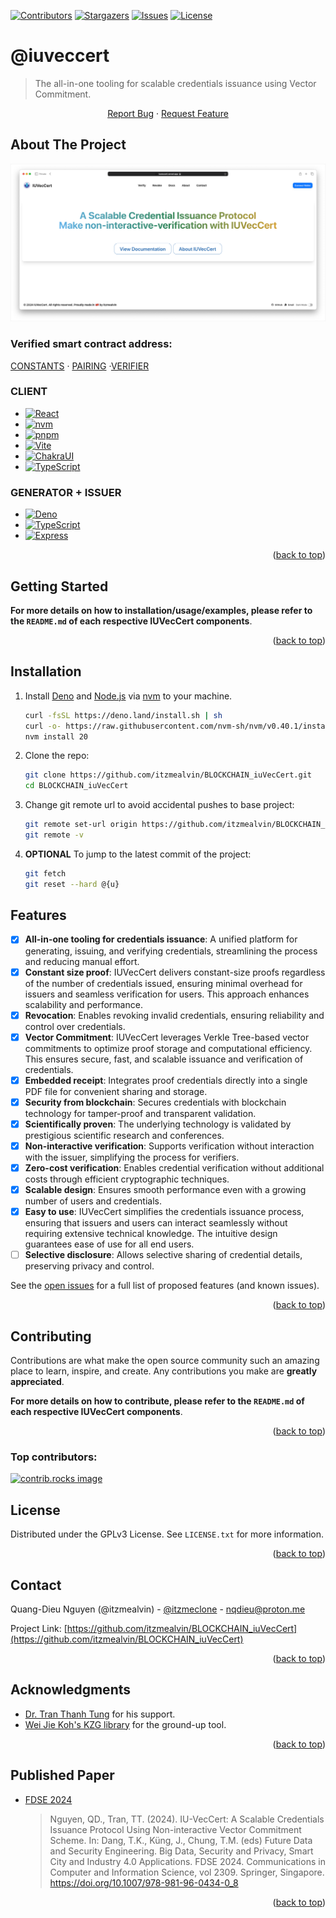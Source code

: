 [![Contributors][contributors-shield]][contributors-url]
[![Stargazers][stars-shield]][stars-url] [![Issues][issues-shield]][issues-url]
[![License][license-shield]][license-url]

# @iuveccert

> The all-in-one tooling for scalable credentials issuance using Vector
> Commitment.

<p align="center">
<a href="https://github.com/itzmealvin/BLOCKCHAIN_iuVecCert/issues/new?labels=bug&template=bug-report---.md"         target="_blank"
          rel="noopener noreferrer">Report Bug</a>
· <a href="https://github.com/itzmealvin/BLOCKCHAIN_iuVecCert/issues/new?labels=enhancement&template=feature-request---.md"         target="_blank"
          rel="noopener noreferrer">Request Feature</a>
</p>

<a id="readme-top" ></a>

<!-- ABOUT THE PROJECT -->

## About The Project

[![Product Name Screen Shot][product-screenshot]]()

### Verified smart contract address:

[CONSTANTS](https://sepolia.etherscan.io/address/0xab8591067f6f97297ba9151fc21a0b2384e0e06e)
·
[PAIRING](https://sepolia.etherscan.io/address/0x1E2577574d12DAb53c5a7432d191AdA98e9F5F6c)
·[VERIFIER](https://sepolia.etherscan.io/address/0xF98cbFAf6C804cD3928d4B575C050B1E72314c3D)

### CLIENT

- [![React][React.js]][React-url]
- [![nvm][nvm]][nvm-url]
- [![pnpm][pnpm]][pnpm-url]
- [![Vite][Vite]][Vite-url]
- [![ChakraUI][ChakraUI]][ChakraUI-url]
- [![TypeScript][TypeScript]][TypeScript-url]

### GENERATOR + ISSUER

- [![Deno][Deno]][Deno-url]
- [![TypeScript][TypeScript]][TypeScript-url]
- [![Express][Express]][Express-url]

<p align="right">(<a href="#readme-top" target="_blank" rel="noopener noreferrer">back to top</a>)</p>

<!-- GETTING STARTED -->

## Getting Started

**For more details on how to installation/usage/examples, please refer to the
`README.md` of each respective IUVecCert components**.

<p align="right">(<a href="#readme-top" target="_blank" rel="noopener noreferrer">back to top</a>)</p>

<!-- INSTALLATION -->

## Installation

1. Install [Deno](https://deno.com) and [Node.js](https://nodejs.org/en) via
   [nvm](https://github.com/nvm-sh/nvm) to your machine.

   ```bash
   curl -fsSL https://deno.land/install.sh | sh
   curl -o- https://raw.githubusercontent.com/nvm-sh/nvm/v0.40.1/install.sh | bash
   nvm install 20
   ```

2. Clone the repo:
   ```bash
   git clone https://github.com/itzmealvin/BLOCKCHAIN_iuVecCert.git
   cd BLOCKCHAIN_iuVecCert
   ```
3. Change git remote url to avoid accidental pushes to base project:
   ```bash
   git remote set-url origin https://github.com/itzmealvin/BLOCKCHAIN_iuVecCert.git
   git remote -v
   ```
4. **OPTIONAL** To jump to the latest commit of the project:
   ```bash
   git fetch
   git reset --hard @{u}
   ```

<!-- FEATURES -->

## Features

- [x] **All-in-one tooling for credentials issuance**: A unified platform for
      generating, issuing, and verifying credentials, streamlining the process
      and reducing manual effort.
- [x] **Constant size proof**: IUVecCert delivers constant-size proofs
      regardless of the number of credentials issued, ensuring minimal overhead
      for issuers and seamless verification for users. This approach enhances
      scalability and performance.
- [x] **Revocation**: Enables revoking invalid credentials, ensuring reliability
      and control over credentials.
- [x] **Vector Commitment**: IUVecCert leverages Verkle Tree-based vector
      commitments to optimize proof storage and computational efficiency. This
      ensures secure, fast, and scalable issuance and verification of
      credentials.
- [x] **Embedded receipt**: Integrates proof credentials directly into a single
      PDF file for convenient sharing and storage.
- [x] **Security from blockchain**: Secures credentials with blockchain
      technology for tamper-proof and transparent validation.
- [x] **Scientifically proven**: The underlying technology is validated by
      prestigious scientific research and conferences.
- [x] **Non-interactive verification**: Supports verification without
      interaction with the issuer, simplifying the process for verifiers.
- [x] **Zero-cost verification**: Enables credential verification without
      additional costs through efficient cryptographic techniques.
- [x] **Scalable design**: Ensures smooth performance even with a growing number
      of users and credentials.
- [x] **Easy to use**: IUVecCert simplifies the credentials issuance process,
      ensuring that issuers and users can interact seamlessly without requiring
      extensive technical knowledge. The intuitive design guarantees ease of use
      for all end users.
- [ ] **Selective disclosure**: Allows selective sharing of credential details,
      preserving privacy and control.

See the [open issues](https://github.com/itzmealvin/BLOCKCHAIN_iuVecCert/issues)
for a full list of proposed features (and known issues).

<p align="right">(<a href="#readme-top" target="_blank" rel="noopener noreferrer">back to top</a>)</p>

<!-- CONTRIBUTING -->

## Contributing

Contributions are what make the open source community such an amazing place to
learn, inspire, and create. Any contributions you make are **greatly
appreciated**.

**For more details on how to contribute, please refer to the `README.md` of each
respective IUVecCert components**.

<p align="right">(<a href="#readme-top" target="_blank" rel="noopener noreferrer">back to top</a>)</p>

### Top contributors:

<a href="https://github.com/itzmealvin/BLOCKCHAIN_iuVecCert/graphs/contributors" target="_blank" rel="noopener noreferrer">
  <img src="https://contrib.rocks/image?repo=itzmealvin/BLOCKCHAIN_iuVecCert" alt="contrib.rocks image" />
</a>

<!-- LICENSE -->

## License

Distributed under the GPLv3 License. See `LICENSE.txt` for more information.

<p align="right">(<a href="#readme-top" target="_blank" rel="noopener noreferrer">back to top</a>)</p>

<!-- CONTACT -->

## Contact

Quang-Dieu Nguyen (@itzmealvin) -
[@itzmeclone](https://twitter.com/@itzmeclone) - nqdieu@proton.me

Project Link:
[https://github.com/itzmealvin/BLOCKCHAIN_iuVecCert](https://github.com/itzmealvin/BLOCKCHAIN_iuVecCert)

<p align="right">(<a href="#readme-top" target="_blank" rel="noopener noreferrer">back to top</a>)</p>

<!-- ACKNOWLEDGMENTS -->

## Acknowledgments

- [Dr. Tran Thanh Tung](mailto:tttung@hcmiu.edu.vn) for his support.
- [Wei Jie Koh's KZG library](https://github.com/weijiekoh/libkzg) for the
  ground-up tool.

<p align="right">(<a href="#readme-top" target="_blank" rel="noopener noreferrer">back to top</a>)</p>

<!-- PUBLISHED PAPER -->

## Published Paper

- [FDSE 2024](https://link.springer.com/chapter/10.1007/978-981-96-0434-0_8)
  > Nguyen, QD., Tran, TT. (2024). IU-VecCert: A Scalable Credentials Issuance
  > Protocol Using Non-interactive Vector Commitment Scheme. In: Dang, T.K.,
  > Küng, J., Chung, T.M. (eds) Future Data and Security Engineering. Big Data,
  > Security and Privacy, Smart City and Industry 4.0 Applications. FDSE 2024.
  > Communications in Computer and Information Science, vol 2309. Springer,
  > Singapore. https://doi.org/10.1007/978-981-96-0434-0_8

<p align="right">(<a href="#readme-top" target="_blank" rel="noopener noreferrer">back to top</a>)</p>

<!-- MARKDOWN LINKS & IMAGES -->
<!-- https://www.markdownguide.org/basic-syntax/#reference-style-links -->

[contributors-shield]: https://img.shields.io/github/contributors/itzmealvin/BLOCKCHAIN_iuVecCert.svg?style=for-the-badge
[contributors-url]: https://github.com/itzmealvin/BLOCKCHAIN_iuVecCert/graphs/contributors
[forks-shield]: https://img.shields.io/github/forks/itzmealvin/BLOCKCHAIN_iuVecCert.svg?style=for-the-badge
[forks-url]: https://github.com/itzmealvin/BLOCKCHAIN_iuVecCert/network/members
[stars-shield]: https://img.shields.io/github/stars/itzmealvin/BLOCKCHAIN_iuVecCert.svg?style=for-the-badge
[stars-url]: https://github.com/itzmealvin/BLOCKCHAIN_iuVecCert/stargazers
[issues-shield]: https://img.shields.io/github/issues/itzmealvin/BLOCKCHAIN_iuVecCert.svg?style=for-the-badge
[issues-url]: https://github.com/itzmealvin/BLOCKCHAIN_iuVecCert/issues
[license-shield]: https://img.shields.io/github/license/itzmealvin/BLOCKCHAIN_iuVecCert.svg?style=for-the-badge
[license-url]: https://github.com/itzmealvin/BLOCKCHAIN_iuVecCert/blob/master/LICENSE.txt
[product-screenshot]: images/mainpage.png
[React.js]: https://img.shields.io/badge/React-000000?style=for-the-badge&logo=react&logoColor=white
[React-url]: https://reactjs.org/
[Vite]: https://img.shields.io/badge/Vite-000000?style=for-the-badge&logo=vite&logoColor=white
[Vite-url]: https://vite.dev/
[ChakraUI]: https://img.shields.io/badge/chakraui-000000?style=for-the-badge&logo=chakraui&logoColor=white
[ChakraUI-url]: https://www.chakra-ui.com/
[Deno]: https://img.shields.io/badge/deno-000000?style=for-the-badge&logo=deno&logoColor=white
[Deno-url]: https://deno.com/
[TypeScript]: https://img.shields.io/badge/typescript-000000?style=for-the-badge&logo=typescript&logoColor=white
[TypeScript-url]: https://www.typescriptlang.org/
[Express]: https://img.shields.io/badge/express.js-000000?style=for-the-badge&logo=express&logoColor=white
[Express-url]: https://expressjs.com/
[nvm]: https://img.shields.io/badge/nvm-000000?style=for-the-badge&logo=nvm&logoColor=white
[nvm-url]: https://github.com/nvm-sh/nvm
[pnpm]: https://img.shields.io/badge/pnpm-000000?style=for-the-badge&logo=pnpm&logoColor=white
[pnpm-url]: https://pnpm.io/
